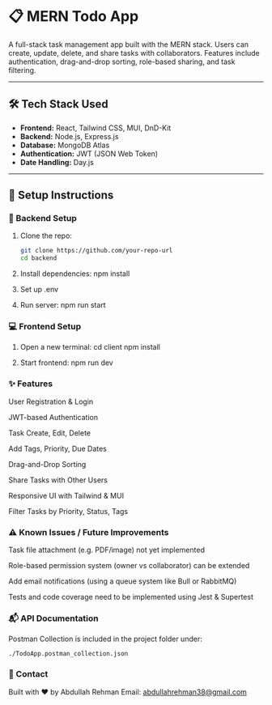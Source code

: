 # 📋 MERN Todo App

A full-stack task management app built with the MERN stack. Users can create, update, delete, and share tasks with collaborators. Features include authentication, drag-and-drop sorting, role-based sharing, and task filtering.

---

## 🛠️ Tech Stack Used

- **Frontend:** React, Tailwind CSS, MUI, DnD-Kit
- **Backend:** Node.js, Express.js
- **Database:** MongoDB Atlas
- **Authentication:** JWT (JSON Web Token)
- **Date Handling:** Day.js

---

## 🚀 Setup Instructions

### 🔧 Backend Setup
1. Clone the repo:
   ```bash
   git clone https://github.com/your-repo-url
   cd backend

2. Install dependencies:
    npm install

3. Set up .env

4. Run server:
    npm run start

### 💻 Frontend Setup

1. Open a new terminal:
    cd client
    npm install

2. Start frontend:
    npm run dev

### ✨ Features

User Registration & Login

JWT-based Authentication

Task Create, Edit, Delete

Add Tags, Priority, Due Dates

Drag-and-Drop Sorting

Share Tasks with Other Users

Responsive UI with Tailwind & MUI

Filter Tasks by Priority, Status, Tags


### ⚠️ Known Issues / Future Improvements

Task file attachment (e.g. PDF/image) not yet implemented

Role-based permission system (owner vs collaborator) can be extended

Add email notifications (using a queue system like Bull or RabbitMQ)

Tests and code coverage need to be implemented using Jest & Supertest

### 📬 API Documentation

Postman Collection is included in the project folder under:

    ./TodoApp.postman_collection.json

### 📧 Contact
Built with ❤️ by Abdullah Rehman
Email: abdullahrehman38@gmail.com
